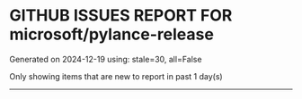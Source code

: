 
# GITHUB ISSUES REPORT FOR microsoft/pylance-release


Generated on 2024-12-19 using: stale=30, all=False


Only showing items that are new to report in past 1 day(s)


---




















